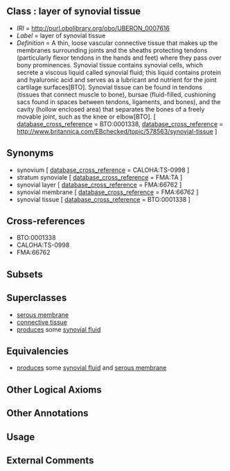 
## Class : layer of synovial tissue

 * *IRI* = http://purl.obolibrary.org/obo/UBERON_0007616
 * *Label* = layer of synovial tissue
 * *Definition* = A thin, loose vascular connective tissue that makes up the membranes surrounding joints and the sheaths protecting tendons (particularly flexor tendons in the hands and feet) where they pass over bony prominences. Synovial tissue contains synovial cells, which secrete a viscous liquid called synovial fluid; this liquid contains protein and hyaluronic acid and serves as a lubricant and nutrient for the joint cartilage surfaces[BTO]. Synovial tissue can be found in tendons (tissues that connect muscle to bone), bursae (fluid-filled, cushioning sacs found in spaces between tendons, ligaments, and bones), and the cavity (hollow enclosed area) that separates the bones of a freely movable joint, such as the knee or elbow[BTO]. [ [database_cross_reference](../../ef/oboInOwl#hasDbXref.md) = BTO:0001338, [database_cross_reference](../../ef/oboInOwl#hasDbXref.md) = http://www.britannica.com/EBchecked/topic/578563/synovial-tissue ]

## Synonyms

 * synovium [ [database_cross_reference](../../ef/oboInOwl#hasDbXref.md) = CALOHA:TS-0998 ]
 * stratum synoviale [ [database_cross_reference](../../ef/oboInOwl#hasDbXref.md) = FMA:TA ]
 * synovial layer [ [database_cross_reference](../../ef/oboInOwl#hasDbXref.md) = FMA:66762 ]
 * synovial membrane [ [database_cross_reference](../../ef/oboInOwl#hasDbXref.md) = FMA:66762 ]
 * synovial tissue [ [database_cross_reference](../../ef/oboInOwl#hasDbXref.md) = BTO:0001338 ]

## Cross-references

 * BTO:0001338
 * CALOHA:TS-0998
 * FMA:66762

## Subsets


## Superclasses

 * [serous membrane](../../UBERON/42/UBERON_0000042.md)
 * [connective tissue](../../UBERON/84/UBERON_0002384.md)
 * [produces](../../RO/00/RO_0003000.md) some [synovial fluid](../../UBERON/90/UBERON_0001090.md)

## Equivalencies

 * [produces](../../RO/00/RO_0003000.md) some [synovial fluid](../../UBERON/90/UBERON_0001090.md) and [serous membrane](../../UBERON/42/UBERON_0000042.md)

## Other Logical Axioms


## Other Annotations


## Usage


## External Comments

